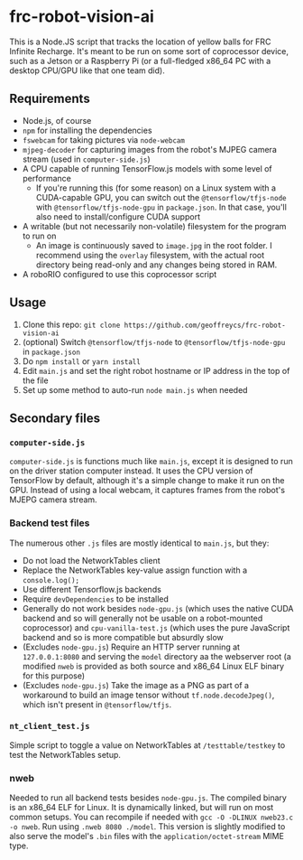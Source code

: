 # frc-robot-vision-ai
This is a Node.JS script that tracks the location of yellow balls for FRC Infinite Recharge. It's meant to be run on some sort 
of coprocessor device, such as a Jetson or a Raspberry Pi (or a full-fledged x86_64 PC with a desktop CPU/GPU like that one team did).   
## Requirements   
* Node.js, of course
* `npm` for installing the dependencies
* `fswebcam` for taking pictures via `node-webcam`
* `mjpeg-decoder` for capturing images from the robot's MJPEG camera stream (used in `computer-side.js`)
* A CPU capable of running TensorFlow.js models with some level of performance
  * If you're running this (for some reason) on a Linux system with a CUDA-capable GPU, you can switch out the `@tensorflow/tfjs-node`
  with `@tensorflow/tfjs-node-gpu` in `package.json`. In that case, you'll also need to install/configure CUDA support
* A writable (but not necessarily non-volatile) filesystem for the program to run on
  * An image is continuously saved to `image.jpg` in the root folder. I recommend using the `overlay` filesystem, with the actual 
  root directory being read-only and any changes being stored in RAM.
* A roboRIO configured to use this coprocessor script   
## Usage
1. Clone this repo: `git clone https://github.com/geoffreycs/frc-robot-vision-ai`
2. (optional) Switch `@tensorflow/tfjs-node` to `@tensorflow/tfjs-node-gpu` in `package.json`
3. Do `npm install` or `yarn install`
4. Edit `main.js` and set the right robot hostname or IP address in the top of the file
5. Set up some method to auto-run `node main.js` when needed
## Secondary files
### `computer-side.js`
`computer-side.js` is functions much like `main.js`, except it is designed to run on the driver station computer instead. It uses the CPU version of TensorFlow by default, although it's a simple change to make it run on the GPU. Instead of using a local webcam, it captures frames from the robot's MJEPG camera stream.
### Backend test files
The numerous other `.js` files are mostly identical to `main.js`, but they:
* Do not load the NetworkTables client
* Replace the NetworkTables key-value assign function with a `console.log();`
* Use different Tensorflow.js backends
* Require `devDependencies` to be installed
* Generally do not work besides `node-gpu.js` (which uses the native CUDA backend and so will generally not be usable on a robot-mounted coprocessor) and `cpu-vanilla-test.js` (which uses the pure JavaScript backend and so is more compatible but absurdly slow
* (Excludes `node-gpu.js`) Require an HTTP server running at `127.0.0.1:8080` and serving the `model` directory aa the webserver root (a modified `nweb` is provided as both source and x86_64 Linux ELF binary for this purpose)
* (Excludes `node-gpu.js`) Take the image as a PNG as part of a workaround to build an image tensor without `tf.node.decodeJpeg()`, which isn't present in `@tensorflow/tfjs`.
### `nt_client_test.js`
Simple script to toggle a value on NetworkTables at `/testtable/testkey` to test the NetworkTables setup.
### nweb
Needed to run all backend tests besides `node-gpu.js`. The compiled binary is an x86_64 ELF for Linux. It is dynamically linked, but will run on most common setups. You can recompile if needed with `gcc -O -DLINUX nweb23.c -o nweb`. Run using `.nweb 8080 ./model`. This version is slightly modified to also serve the model's `.bin` files with the `application/octet-stream` MIME type.
